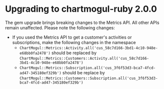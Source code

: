 # Upgrading to chartmogul-ruby 2.0.0

The gem upgrade brings breaking changes to the Metrics API. All other APIs remain unaffected. Please note the following changes:

* If you used the Metrics API to get a customer's activities or subscriptions, make the following changes in the namespace
  - `ChartMogul::Metrics::Activity.all('cus_58c7d166-3bd1-4c10-948e-e68bb0fa2478')` should be replaced by `ChartMogul::Metrics::Customers::Activity.all('cus_58c7d166-3bd1-4c10-948e-e68bb0fa2478')`
  - `ChartMogul::Metrics::Subscription.all('cus_3f6f53d3-bca7-4fcd-ad47-345180ef329b')` should be replace by `ChartMogul::Metrics::Customers::Subscription.all('cus_3f6f53d3-bca7-4fcd-ad47-345180ef329b')`


